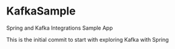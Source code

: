 # KafkaSample
Spring and Kafka Integrations Sample App

This is the initial commit to start with exploring Kafka with Spring
